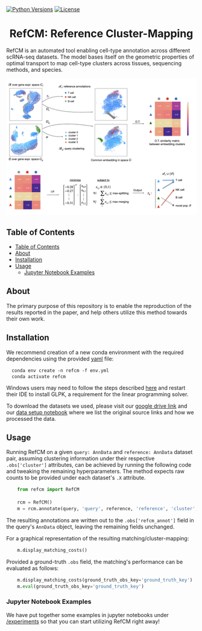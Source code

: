 [![Python Versions](https://img.shields.io/badge/python-3.11-blue)](https://pypi.org/project/alpaca-py)
[![License](https://img.shields.io/badge/License-BSD%203--Clause-blue.svg)](https://opensource.org/licenses/BSD-3-Clause)

<center> <h1>RefCM: Reference Cluster-Mapping</h1> </center>


RefCM is an automated tool enabling cell-type annotation across different scRNA-seq datasets. The model bases itself on the geometric properties of optimal transport to map cell-type clusters across tissues, sequencing methods, and species.

![overview](/vignettes/fig1.png)

## Table of Contents
- [Table of Contents](#table-of-contents)
- [About ](#about-)
- [Installation ](#installation-)
- [Usage ](#usage-)
  - [Jupyter Notebook Examples ](#jupyter-notebook-examples-)
<!-- ## Documentation <a name="documentation"></a> -->

## About <a name="about"></a>

The primary purpose of this repository is to enable the reproduction of the results reported in the paper, and help others utilize this method towards their own work.


## Installation <a name="installation"></a>

We recommend creation of a new conda environment with the required dependencies using the provided [yaml](./env.yml) file:

```shell
  conda env create -n refcm -f env.yml
  conda activate refcm
```

Windows users may need to follow the steps described [here](https://stackoverflow.com/questions/17513666/installing-glpk-gnu-linear-programming-kit-on-windows) and restart their IDE to install GLPK, a requirement for the linear programming solver.

To download the datasets we used, please visit our [google drive link](https://drive.google.com/drive/folders/1fWWaxBLUdacBT9r-1CymdyRICMPStvBJ?usp=share_link) and our [data setup notebook](./data/setup.ipynb) where we list the original source links and how we processed the data.


## Usage <a name="usage"></a>

Running RefCM on a given `query: AnnData` and `reference: AnnData` dataset pair, assuming clustering information under their respective `.obs['cluster']` attributes, can be achieved by running the following code and tweaking the remaining hyperparameters. The method expects raw counts to be provided under each dataset's `.X` attribute.

```python
    from refcm import RefCM
    
    rcm = RefCM()
    m = rcm.annotate(query, 'query', reference, 'reference', 'cluster', 'cluster')
```

The resulting annotations are written out to the `.obs['refcm_annot']` field in the query's `AnnData` object, leaving the remaining fields unchanged.

For a graphical representation of the resulting matching/cluster-mapping:

```python
    m.display_matching_costs()
```

Provided a ground-truth `.obs` field, the matching's performance can be evaluated as follows:

```python
    m.display_matching_costs(ground_truth_obs_key='ground_truth_key')
    m.eval(ground_truth_obs_key='ground_truth_key')
```


### Jupyter Notebook Examples <a name="notebook-examples"></a>

We have put together some examples in jupyter notebooks under [/experiments](./experiments/) so that you can start utilizing RefCM right away!


